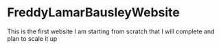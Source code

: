 # FreddyLamarBausleyWebsite
This is the first website I am starting from scratch that I will complete and plan to scale it up
